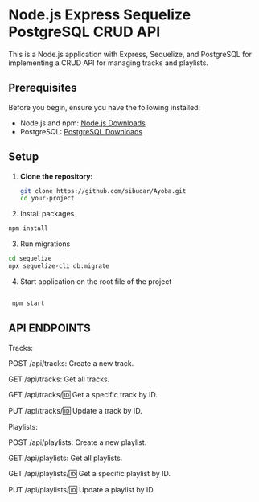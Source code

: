# Node.js Express Sequelize PostgreSQL CRUD API

This is a Node.js application with Express, Sequelize, and PostgreSQL for implementing a CRUD API for managing tracks and playlists.

## Prerequisites

Before you begin, ensure you have the following installed:

- Node.js and npm: [Node.js Downloads](https://nodejs.org/en/download/)
- PostgreSQL: [PostgreSQL Downloads](https://www.postgresql.org/download/)

## Setup

1. **Clone the repository:**

   ```bash
   git clone https://github.com/sibudar/Ayoba.git
   cd your-project

2. Install packages

```bash
npm install
```

3. Run migrations
```bash
cd sequelize
npx sequelize-cli db:migrate
```

4. Start application on the root file of the project

```bash

 npm start
```

## API ENDPOINTS

Tracks:

POST /api/tracks: Create a new track.

GET /api/tracks: Get all tracks.

GET /api/tracks/:id: Get a specific track by ID.

PUT /api/tracks/:id: Update a track by ID.

Playlists:

POST /api/playlists: Create a new playlist.

GET /api/playlists: Get all playlists.

GET /api/playlists/:id: Get a specific playlist by ID.

PUT /api/playlists/:id: Update a playlist by ID.


